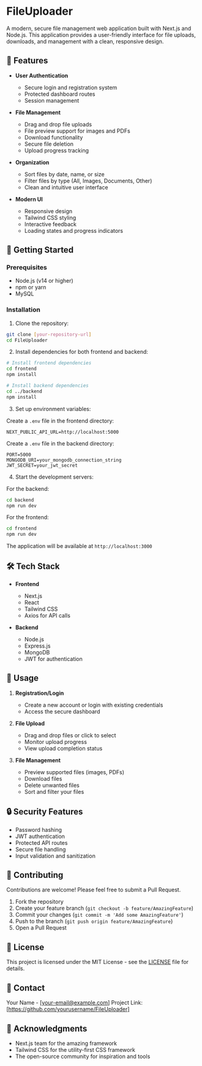 # FileUploader

A modern, secure file management web application built with Next.js and Node.js. This application provides a user-friendly interface for file uploads, downloads, and management with a clean, responsive design.

## 🌟 Features

- **User Authentication**
  - Secure login and registration system
  - Protected dashboard routes
  - Session management

- **File Management**
  - Drag and drop file uploads
  - File preview support for images and PDFs
  - Download functionality
  - Secure file deletion
  - Upload progress tracking

- **Organization**
  - Sort files by date, name, or size
  - Filter files by type (All, Images, Documents, Other)
  - Clean and intuitive user interface

- **Modern UI**
  - Responsive design
  - Tailwind CSS styling
  - Interactive feedback
  - Loading states and progress indicators

## 🚀 Getting Started

### Prerequisites

- Node.js (v14 or higher)
- npm or yarn
- MySQL

### Installation

1. Clone the repository:
```bash
git clone [your-repository-url]
cd FileUploader
```

2. Install dependencies for both frontend and backend:
```bash
# Install frontend dependencies
cd frontend
npm install

# Install backend dependencies
cd ../backend
npm install
```

3. Set up environment variables:

Create a `.env` file in the frontend directory:
```env
NEXT_PUBLIC_API_URL=http://localhost:5000
```

Create a `.env` file in the backend directory:
```env
PORT=5000
MONGODB_URI=your_mongodb_connection_string
JWT_SECRET=your_jwt_secret
```

4. Start the development servers:

For the backend:
```bash
cd backend
npm run dev
```

For the frontend:
```bash
cd frontend
npm run dev
```

The application will be available at `http://localhost:3000`

## 🛠️ Tech Stack

- **Frontend**
  - Next.js
  - React
  - Tailwind CSS
  - Axios for API calls

- **Backend**
  - Node.js
  - Express.js
  - MongoDB
  - JWT for authentication

## 📱 Usage

1. **Registration/Login**
   - Create a new account or login with existing credentials
   - Access the secure dashboard

2. **File Upload**
   - Drag and drop files or click to select
   - Monitor upload progress
   - View upload completion status

3. **File Management**
   - Preview supported files (images, PDFs)
   - Download files
   - Delete unwanted files
   - Sort and filter your files

## 🔒 Security Features

- Password hashing
- JWT authentication
- Protected API routes
- Secure file handling
- Input validation and sanitization

## 🤝 Contributing

Contributions are welcome! Please feel free to submit a Pull Request.

1. Fork the repository
2. Create your feature branch (`git checkout -b feature/AmazingFeature`)
3. Commit your changes (`git commit -m 'Add some AmazingFeature'`)
4. Push to the branch (`git push origin feature/AmazingFeature`)
5. Open a Pull Request

## 📝 License

This project is licensed under the MIT License - see the [LICENSE](LICENSE) file for details.

## 📧 Contact

Your Name - [your-email@example.com]
Project Link: [https://github.com/yourusername/FileUploader]

## 🙏 Acknowledgments

- Next.js team for the amazing framework
- Tailwind CSS for the utility-first CSS framework
- The open-source community for inspiration and tools 
